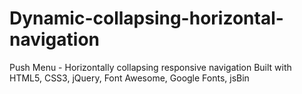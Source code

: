 # Dynamic-collapsing-horizontal-navigation
Push Menu - Horizontally collapsing responsive navigation
Built with HTML5, CSS3, jQuery, Font Awesome, Google Fonts, jsBin
